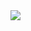 <img src="https://img.shields.io/badge/kotlin-7F52FF.svg?style=for-the-badge&logo=kotlin&logoColor=white">
